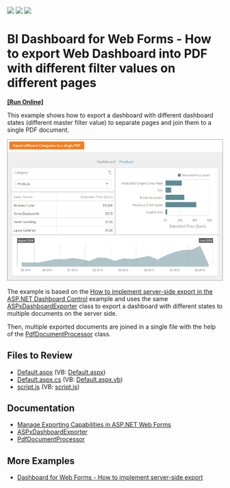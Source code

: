 <!-- default badges list -->
![](https://img.shields.io/endpoint?url=https://codecentral.devexpress.com/api/v1/VersionRange/128580211/23.1.1%2B)
[![](https://img.shields.io/badge/Open_in_DevExpress_Support_Center-FF7200?style=flat-square&logo=DevExpress&logoColor=white)](https://supportcenter.devexpress.com/ticket/details/T511362)
[![](https://img.shields.io/badge/📖_How_to_use_DevExpress_Examples-e9f6fc?style=flat-square)](https://docs.devexpress.com/GeneralInformation/403183)
<!-- default badges end -->

# BI Dashboard for Web Forms - How to export Web Dashboard into PDF with different filter values on different pages

<!-- run online -->
**[[Run Online]](https://codecentral.devexpress.com/128580211/)**
<!-- run online end -->

This example shows how to export a dashboard with different dashboard states (different master filter value) to separate pages and join them to a single PDF document.

![dashboard](dashboard.png)

The example is based on the [How to implement server-side export in the ASP.NET Dashboard Control](https://github.com/DevExpress-Examples/web-forms-dashboard-implement-server-side-export) example and uses the same [ASPxDashboardExporter](https://docs.devexpress.com/Dashboard/DevExpress.DashboardWeb.ASPxDashboardExporter?p=netframework) class to export a dashboard with different states to multiple documents on the server side. 

Then, multiple exported documents are joined in a single file with the help of the [PdfDocumentProcessor](https://docs.devexpress.com/OfficeFileAPI/DevExpress.Pdf.PdfDocumentProcessor) class.


## Files to Review

* [Default.aspx](./CS/ASPxDashboard_ServerExport/Default.aspx) (VB: [Default.aspx](./VB/ASPxDashboard_ServerExport/Default.aspx))
* [Default.aspx.cs](./CS/ASPxDashboard_ServerExport/Default.aspx.cs) (VB: [Default.aspx.vb](./VB/ASPxDashboard_ServerExport/Default.aspx.vb))
* [script.js](./CS/ASPxDashboard_ServerExport/Script/script.js) (VB: [script.js](./VB/ASPxDashboard_ServerExport/Script/script.js)) 

## Documentation

- [Manage Exporting Capabilities in ASP.NET Web Forms](https://docs.devexpress.com/Dashboard/12140/web-dashboard/integrate-dashboard-component/aspnet-web-forms-dashboard-control/manage-exporting-capabilities?p=netframework)
- [ASPxDashboardExporter](https://docs.devexpress.com/Dashboard/DevExpress.DashboardWeb.ASPxDashboardExporter)
- [PdfDocumentProcessor](https://docs.devexpress.com/OfficeFileAPI/DevExpress.Pdf.PdfDocumentProcessor)

## More Examples

- [Dashboard for Web Forms - How to implement server-side export](https://github.com/DevExpress-Examples/web-forms-dashboard-implement-server-side-export)
